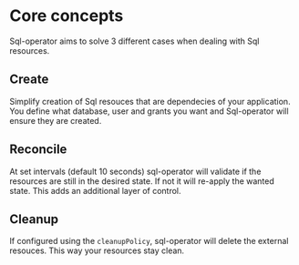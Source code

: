 # Core concepts

Sql-operator aims to solve 3 different cases when dealing with Sql resources.

## Create

Simplify creation of Sql resouces that are dependecies of your application. 
You define what database, user and grants you want and Sql-operator will ensure they are created.

## Reconcile

At set intervals (default 10 seconds) sql-operator will validate if the resources are still in the
desired state. If not it will re-apply the wanted state. This adds an additional layer of control.

## Cleanup

If configured using the `cleanupPolicy`, sql-operator will delete the external resouces. This way
your resources stay clean.
